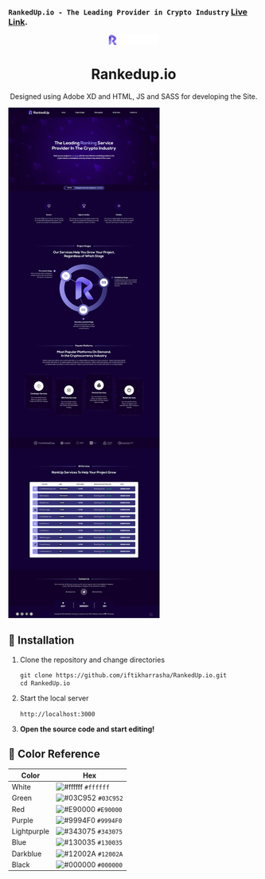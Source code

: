 ### `RankedUp.io - The Leading Provider in Crypto Industry` [Live Link](https://iftikharrasha.github.io/RankedUp.io/).

<p align="center">
  <a href="https://iftikharrasha.github.io/RankedUp.io/">
    <img alt="Logo" src="./img/logo.png" width="100" />
  </a>
</p>

<h1 align="center">
  Rankedup.io
</h1>
<p align="center">
  Designed using Adobe XD and HTML, JS and SASS for developing the Site.
</p>

![hero](./img/rankedup-ui.jpg)

## 🚀 Installation

1.  Clone the repository and change directories

    ```shell
    git clone https://github.com/iftikharrasha/RankedUp.io.git
    cd RankedUp.io
    ```

2. Start the local server

    `http://localhost:3000`
    

3.  **Open the source code and start editing!**

 
 ## 🎨 Color Reference
| Color          | Hex                                                                |
| -------------- | ------------------------------------------------------------------ |
| White          | ![#ffffff](https://via.placeholder.com/10/ffffff?text=+) `#ffffff` |
| Green        | ![#03C952](https://via.placeholder.com/10/03C952?text=+) `#03C952` |
| Red        | ![#E90000](https://via.placeholder.com/10/E90000?text=+) `#E90000` |
| Purple        | ![#9994F0](https://via.placeholder.com/10/9994F0?text=+) `#9994F0` |
| Lightpurple        | ![#343075](https://via.placeholder.com/10/343075?text=+) `#343075` |
| Blue        | ![#130035](https://via.placeholder.com/10/130035?text=+) `#130035` |
| Darkblue        | ![#12002A](https://via.placeholder.com/10/12002A?text=+) `#12002A` |
| Black        | ![#000000](https://via.placeholder.com/10/000000?text=+) `#000000` |


